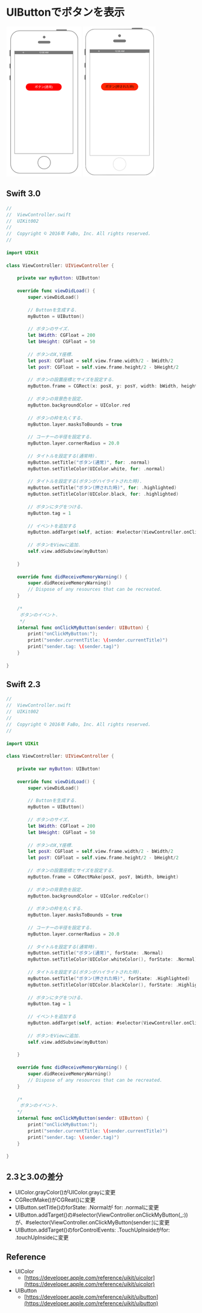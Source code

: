 # UIButtonでボタンを表示

![Preview uikit002](./img/uikit002.png) ![Preview uikit002_1](./img/uikit002_1.png)


## Swift 3.0

```swift
//
//  ViewController.swift
//  UIKit002
//
//  Copyright © 2016年 FaBo, Inc. All rights reserved.
//

import UIKit

class ViewController: UIViewController {
    
    private var myButton: UIButton!
    
    override func viewDidLoad() {
        super.viewDidLoad()
        
        // Buttonを生成する.
        myButton = UIButton()
        
        // ボタンのサイズ.
        let bWidth: CGFloat = 200
        let bHeight: CGFloat = 50
        
        // ボタンのX,Y座標.
        let posX: CGFloat = self.view.frame.width/2 - bWidth/2
        let posY: CGFloat = self.view.frame.height/2 - bHeight/2
        
        // ボタンの設置座標とサイズを設定する.
        myButton.frame = CGRect(x: posX, y: posY, width: bWidth, height: bHeight)
        
        // ボタンの背景色を設定.
        myButton.backgroundColor = UIColor.red
        
        // ボタンの枠を丸くする.
        myButton.layer.masksToBounds = true
        
        // コーナーの半径を設定する.
        myButton.layer.cornerRadius = 20.0
        
        // タイトルを設定する(通常時).
        myButton.setTitle("ボタン(通常)", for: .normal)
        myButton.setTitleColor(UIColor.white, for: .normal)
        
        // タイトルを設定する(ボタンがハイライトされた時).
        myButton.setTitle("ボタン(押された時)", for: .highlighted)
        myButton.setTitleColor(UIColor.black, for: .highlighted)
        
        // ボタンにタグをつける.
        myButton.tag = 1
        
        // イベントを追加する
        myButton.addTarget(self, action: #selector(ViewController.onClickMyButton(sender:)), for: .touchUpInside)
        
        // ボタンをViewに追加.
        self.view.addSubview(myButton)
        
    }
    
    override func didReceiveMemoryWarning() {
        super.didReceiveMemoryWarning()
        // Dispose of any resources that can be recreated.
    }
    
    /*
     ボタンのイベント.
     */
    internal func onClickMyButton(sender: UIButton) {
        print("onClickMyButton:");
        print("sender.currentTitle: \(sender.currentTitle)")
        print("sender.tag: \(sender.tag)")
    }
    
}


```

## Swift 2.3

```swift
//
//  ViewController.swift
//  UIKit002
//
//  Copyright © 2016年 FaBo, Inc. All rights reserved.
//

import UIKit

class ViewController: UIViewController {

    private var myButton: UIButton!
    
    override func viewDidLoad() {
        super.viewDidLoad()
        
        // Buttonを生成する.
        myButton = UIButton()
        
        // ボタンのサイズ.
        let bWidth: CGFloat = 200
        let bHeight: CGFloat = 50
        
        // ボタンのX,Y座標.
        let posX: CGFloat = self.view.frame.width/2 - bWidth/2
        let posY: CGFloat = self.view.frame.height/2 - bHeight/2
        
        // ボタンの設置座標とサイズを設定する.
        myButton.frame = CGRectMake(posX, posY, bWidth, bHeight)
        
        // ボタンの背景色を設定.
        myButton.backgroundColor = UIColor.redColor()
        
        // ボタンの枠を丸くする.
        myButton.layer.masksToBounds = true
        
        // コーナーの半径を設定する.
        myButton.layer.cornerRadius = 20.0
        
        // タイトルを設定する(通常時).
        myButton.setTitle("ボタン(通常)", forState: .Normal)
        myButton.setTitleColor(UIColor.whiteColor(), forState: .Normal)
        
        // タイトルを設定する(ボタンがハイライトされた時).
        myButton.setTitle("ボタン(押された時)", forState: .Highlighted)
        myButton.setTitleColor(UIColor.blackColor(), forState: .Highlighted)
        
        // ボタンにタグをつける.
        myButton.tag = 1
        
        // イベントを追加する
        myButton.addTarget(self, action: #selector(ViewController.onClickMyButton(_:)), forControlEvents: .TouchUpInside)
        
        // ボタンをViewに追加.
        self.view.addSubview(myButton)
        
    }

    override func didReceiveMemoryWarning() {
        super.didReceiveMemoryWarning()
        // Dispose of any resources that can be recreated.
    }
    
    /*
     ボタンのイベント.
    */
    internal func onClickMyButton(sender: UIButton) {
        print("onClickMyButton:");
        print("sender.currentTitle: \(sender.currentTitle)")
        print("sender.tag: \(sender.tag)")
    }

}
```

## 2.3と3.0の差分

* UIColor.grayColor()がUIColor.grayに変更
* CGRectMake()がCGReat()に変更
* UIButton.setTitle()のforState: .Normalが for: .normalに変更
* UIButton.addTarget()の#selector(ViewController.onClickMyButton(_:))が、#selector(ViewController.onClickMyButton(sender:)に変更
* UIButton.addTarget()のforControlEvents: .TouchUpInsideがfor: .touchUpInsideに変更

## Reference

* UIColor
	* [https://developer.apple.com/reference/uikit/uicolor](https://developer.apple.com/reference/uikit/uicolor)
* UIButton
	* [https://developer.apple.com/reference/uikit/uibutton](https://developer.apple.com/reference/uikit/uibutton)
